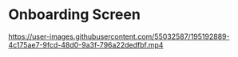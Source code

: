 # Onboarding Screen


https://user-images.githubusercontent.com/55032587/195192889-4c175ae7-9fcd-48d0-9a3f-796a22dedfbf.mp4


